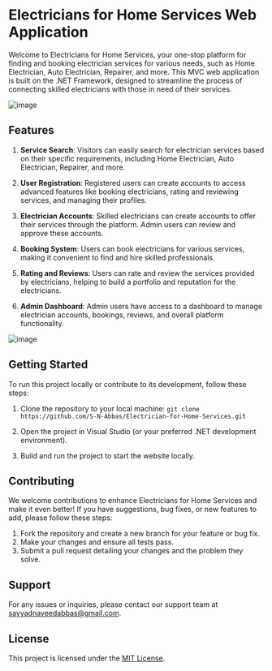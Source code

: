 # Electricians for Home Services Web Application

Welcome to Electricians for Home Services, your one-stop platform for finding and booking electrician services for various needs, such as Home Electrician, Auto Electrician, Repairer, and more. This MVC web application is built on the .NET Framework, designed to streamline the process of connecting skilled electricians with those in need of their services.

![image](https://github.com/S-N-Abbas/Electrician-for-Home-Services/assets/25863738/6899a024-8026-4ecd-ba4a-1b2d06fb6fa7)


## Features

1. **Service Search**: Visitors can easily search for electrician services based on their specific requirements, including Home Electrician, Auto Electrician, Repairer, and more.

2. **User Registration**: Registered users can create accounts to access advanced features like booking electricians, rating and reviewing services, and managing their profiles.

3. **Electrician Accounts**: Skilled electricians can create accounts to offer their services through the platform. Admin users can review and approve these accounts.

4. **Booking System**: Users can book electricians for various services, making it convenient to find and hire skilled professionals.

5. **Rating and Reviews**: Users can rate and review the services provided by electricians, helping to build a portfolio and reputation for the electricians.

6. **Admin Dashboard**: Admin users have access to a dashboard to manage electrician accounts, bookings, reviews, and overall platform functionality.

![image](https://github.com/S-N-Abbas/Electrician-for-Home-Services/assets/25863738/4c6aa172-9107-4ba6-8bdd-15d57c3486f7)


## Getting Started

To run this project locally or contribute to its development, follow these steps:

1. Clone the repository to your local machine: `git clone https://github.com/S-N-Abbas/Electrician-for-Home-Services.git`

2. Open the project in Visual Studio (or your preferred .NET development environment).

3. Build and run the project to start the website locally.

## Contributing

We welcome contributions to enhance Electricians for Home Services and make it even better! If you have suggestions, bug fixes, or new features to add, please follow these steps:

1. Fork the repository and create a new branch for your feature or bug fix.
2. Make your changes and ensure all tests pass.
3. Submit a pull request detailing your changes and the problem they solve.

## Support

For any issues or inquiries, please contact our support team at sayyadnaveedabbas@gmail.com.

## License

This project is licensed under the [MIT License](https://opensource.org/licenses/MIT).
